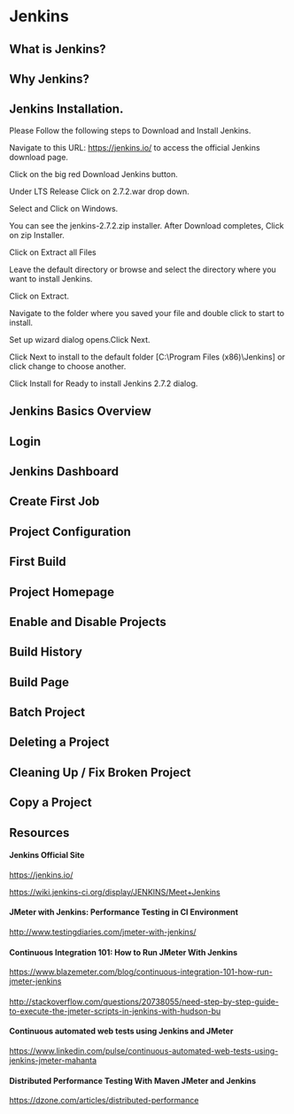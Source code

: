 # Jenkins
## What is Jenkins?
## Why Jenkins?
## Jenkins Installation.

Please Follow the following steps to Download and Install Jenkins.

Navigate to this URL: https://jenkins.io/ to access the official Jenkins download page.

Click on the big red Download Jenkins button.

Under LTS Release Click on 2.7.2.war drop down.

Select and Click on Windows.

You can see the jenkins-2.7.2.zip installer. After Download completes, Click on zip Installer.

Click on Extract all Files

Leave the default directory or browse and select the directory where you want to install Jenkins. 

Click on Extract.

Navigate to the folder where you saved your file and double click to start to install.

Set up wizard dialog opens.Click Next.

Click Next to install to the default folder [C:\Program Files (x86)\Jenkins\] or click change to choose another.

Click Install for Ready to install Jenkins 2.7.2 dialog.













## Jenkins Basics Overview
## Login
## Jenkins Dashboard
## Create First Job
## Project Configuration
## First Build
## Project Homepage
## Enable and Disable Projects
## Build History
## Build Page
## Batch Project
## Deleting a Project
## Cleaning Up / Fix Broken Project
## Copy a Project


## Resources

#### Jenkins Official Site
https://jenkins.io/


https://wiki.jenkins-ci.org/display/JENKINS/Meet+Jenkins

#### JMeter with Jenkins: Performance Testing in CI Environment
http://www.testingdiaries.com/jmeter-with-jenkins/

#### Continuous Integration 101: How to Run JMeter With Jenkins
https://www.blazemeter.com/blog/continuous-integration-101-how-run-jmeter-jenkins

#### 
http://stackoverflow.com/questions/20738055/need-step-by-step-guide-to-execute-the-jmeter-scripts-in-jenkins-with-hudson-bu

#### Continuous automated web tests using Jenkins and JMeter
https://www.linkedin.com/pulse/continuous-automated-web-tests-using-jenkins-jmeter-mahanta

#### Distributed Performance Testing With Maven JMeter and Jenkins
https://dzone.com/articles/distributed-performance
